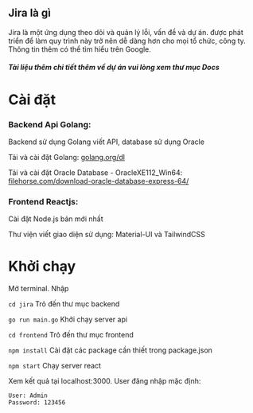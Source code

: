 ## Jira là gì

Jira là một ứng dụng theo dõi và quản lý lỗi, vấn đề và dự án.
được phát triển để làm quy trình này trở nên dễ dàng hơn cho mọi tổ chức, công ty.
Thông tin thêm có thể tìm hiểu trên Google.

##### Tài liệu thêm chi tiết thêm về dự án vui lòng xem thư mục ***Docs***

# Cài đặt

### Backend Api Golang:

Backend sử dụng Golang viết API, database sử dụng Oracle

Tải và cài đặt Golang: [golang.org/dl](https://golang.org/dl)

Tải và cài đặt Oracle Database - OracleXE112_Win64: [filehorse.com/download-oracle-database-express-64/](https://filehorse.com/download-oracle-database-express-64/)

### Frontend Reactjs:

Cài đặt Node.js bản mới nhất

Thư viện viết giao diện sử dụng: Material-UI và TailwindCSS

# Khởi chạy

Mở terminal. Nhập

`cd jira` Trỏ đến thư mục backend

`go run main.go` Khởi chạy server api

`cd frontend` Trỏ đến thư mục frontend

`npm install` Cài đặt các package cần thiết trong package.json

`npm start` Chạy server react

Xem kết quả tại localhost:3000. User đăng nhập mặc định:

```
User: Admin
Password: 123456
```

